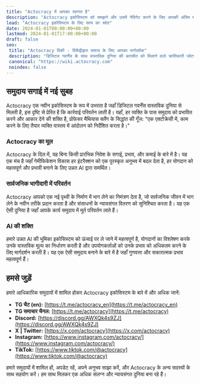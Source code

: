 ```yaml
---
title: "Actocracy में आपका स्वागत है"
description: "Actocracy इकोसिस्टम को समझने और उसमें नेविगेट करने के लिए आपकी अंतिम मार्गदर्शिका।"
lead: "Actocracy इकोसिस्टम के लिए सत्य का स्रोत"
date: 2024-01-01T00:00:00+00:00
lastmod: 2024-01-01T17:00:00+00:00
draft: false
seo:
 title: "Actocracy विकी - विकेंद्रीकृत समाज के लिए आपका मार्गदर्शक"
 description: "डिजिटल गवर्नेंस के साथ वास्तविक दुनिया की बातचीत को मिलाने वाले क्रांतिकारी प्लेटफॉर्म Actocracy इकोसिस्टम के लिए व्यापक मार्गदर्शिका का अन्वेषण करें।"
 canonical: "https://wiki.actocracy.com"
 noindex: false
---
```


## समुदाय सगाई में नई सुबह

Actocracy एक नवीन इकोसिस्टम के रूप में उभरता है जहाँ डिजिटल गवर्नेंस वास्तविक दुनिया से मिलती है, इस दृष्टि से प्रेरित है कि कार्रवाई परिवर्तन लाती है। यहाँ, हर व्यक्ति के पास समुदाय को प्रभावित करने और आकार देने की शक्ति है, प्रोफेसर मैथियास क्लैंग के सिद्धांत की गूँज: "एक एक्टोक्रेसी में, काम करने के लिए तैयार व्यक्ति वास्तव में आंदोलन को निर्देशित करता है।"

### Actocracy का मूल

Actocracy के दिल में, यह बिना किसी प्रारंभिक निवेश के सगाई, प्रभाव, और कमाई के बारे में है। यह एक मंच है जहाँ गेमीफिकेशन विकास हर इंटरैक्शन को एक पुरस्कृत अनुभव में बदल देता है, हर योगदान को महत्वपूर्ण और प्रभावी बनाने के लिए उन्नत AI द्वारा समर्थित।

### सार्वजनिक भागीदारी में परिवर्तन

Actocracy आपको एक नई पृथ्वी के निर्माण में भाग लेने का निमंत्रण देता है, जो सार्वजनिक जीवन में भाग लेने के नवीन तरीके प्रदान करता है और संसाधनों के न्यायसंगत वितरण को सुनिश्चित करता है। यह एक ऐसी दुनिया है जहाँ आपके कार्य समुदाय में मूर्त परिवर्तन लाते हैं।

### AI की शक्ति

हमारे उन्नत AI की भूमिका इकोसिस्टम को ऊंचाई पर ले जाने में महत्वपूर्ण है, योगदानों का विश्लेषण करके उनके वास्तविक मूल्य का निर्धारण करती है और उपयोगकर्ताओं को उनके प्रभाव को अधिकतम करने के लिए मार्गदर्शन करती है। यह एक ऐसी समुदाय बनाने के बारे में है जहाँ गुणवत्ता और सकारात्मक प्रभाव महत्वपूर्ण हैं।

## हमसे जुड़ें

हमारे आधिकारिक समुदायों में शामिल होकर Actocracy इकोसिस्टम के बारे में और अधिक जानें:

- **TG चैट (en):** [https://t.me/actocracy_en](https://t.me/actocracy_en)
- **TG समाचार चैनल:** [https://t.me/actocracy](https://t.me/actocracy)
- **Discord:** [https://discord.gg/AWXQk4s9ZJ](https://discord.gg/AWXQk4s9ZJ)
- **X | Twitter:** [https://x.com/actocracy](https://x.com/actocracy)
- **Instagram:** [https://www.instagram.com/actocracy/](https://www.instagram.com/actocracy/)
- **TikTok:** [https://www.tiktok.com/@actocracy](https://www.tiktok.com/@actocracy)

हमारे समुदायों में शामिल हों, अपडेट रहें, अपने अनुभव साझा करें, और Actocracy के अन्य सदस्यों के साथ सहयोग करें। हम साथ मिलकर एक अधिक संलग्न और न्यायसंगत दुनिया बना रहे हैं।
